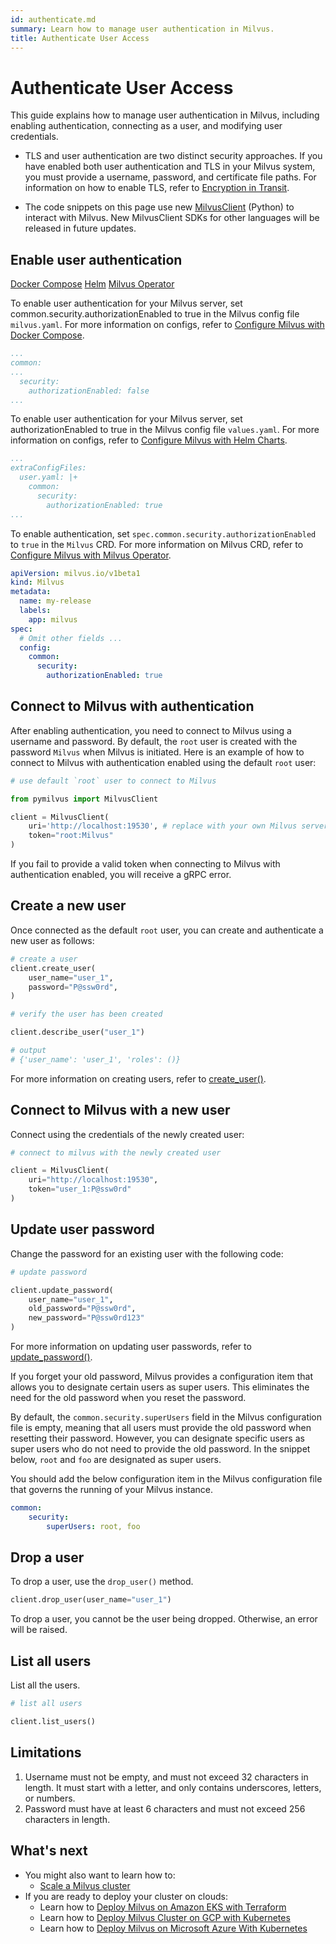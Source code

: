 ```yaml
---
id: authenticate.md
summary: Learn how to manage user authentication in Milvus.
title: Authenticate User Access
---
```


# Authenticate User Access

This guide explains how to manage user authentication in Milvus, including enabling authentication, connecting as a user, and modifying user credentials.

<div class="alert note">

- TLS and user authentication are two distinct security approaches. If you have enabled both user authentication and TLS in your Milvus system, you must provide a username, password, and certificate file paths. For information on how to enable TLS, refer to [Encryption in Transit](tls.md).

- The code snippets on this page use new <a href="https://milvus.io/api-reference/pymilvus/v2.4.x/About.md">MilvusClient</a> (Python) to interact with Milvus. New MilvusClient SDKs for other languages will be released in future updates.

</div>

## Enable user authentication

<div class="filter">
  <a href="#docker">Docker Compose</a>
  <a href="#helm">Helm</a>
  <a href="#operator">Milvus Operator</a>
</div>

<div class="filter-docker">

To enable user authentication for your Milvus server, set common.security.authorizationEnabled to true in the Milvus config file `milvus.yaml`. For more information on configs, refer to [Configure Milvus with Docker Compose](https://milvus.io/docs/configure-docker.md?tab=component).

```yaml
...
common:
...
  security:
    authorizationEnabled: false
...
```

</div>

<div class="filter-helm">

To enable user authentication for your Milvus server, set authorizationEnabled to true in the Milvus config file `values.yaml`. For more information on configs, refer to [Configure Milvus with Helm Charts](https://milvus.io/docs/configure-helm.md?tab=component).

```yaml
...
extraConfigFiles:
  user.yaml: |+
    common:
      security:
        authorizationEnabled: true
...
```

</div>

<div class="filter-operator">

To enable authentication, set `spec.common.security.authorizationEnabled` to `true` in the `Milvus` CRD. For more information on Milvus CRD, refer to [Configure Milvus with Milvus Operator](https://milvus.io/docs/configure_operator.md?tab=component).

```yaml
apiVersion: milvus.io/v1beta1
kind: Milvus
metadata:
  name: my-release
  labels:
    app: milvus
spec:
  # Omit other fields ...
  config:
    common:
      security:
        authorizationEnabled: true
```

</div>

## Connect to Milvus with authentication

After enabling authentication, you need to connect to Milvus using a username and password. By default, the `root` user is created with the password `Milvus` when Milvus is initiated. Here is an example of how to connect to Milvus with authentication enabled using the default `root` user:

```python
# use default `root` user to connect to Milvus

from pymilvus import MilvusClient

client = MilvusClient(
    uri='http://localhost:19530', # replace with your own Milvus server address
    token="root:Milvus"
) 
```

<div class="alert note">
If you fail to provide a valid token when connecting to Milvus with authentication enabled, you will receive a gRPC error.
</div>


## Create a new user

Once connected as the default `root` user, you can create and authenticate a new user as follows:

```python
# create a user
client.create_user(
    user_name="user_1",
    password="P@ssw0rd",
)

# verify the user has been created

client.describe_user("user_1")

# output
# {'user_name': 'user_1', 'roles': ()}
```

For more information on creating users, refer to [create_user()](https://milvus.io/api-reference/pymilvus/v2.4.x/MilvusClient/Authentication/create_user.md).

    
## Connect to Milvus with a new user

Connect using the credentials of the newly created user:

```python
# connect to milvus with the newly created user

client = MilvusClient(
    uri="http://localhost:19530",
    token="user_1:P@ssw0rd"
)
```

## Update user password

Change the password for an existing user with the following code:

```python
# update password

client.update_password(
    user_name="user_1",
    old_password="P@ssw0rd",
    new_password="P@ssw0rd123"
)
```

For more information on updating user passwords, refer to [update_password()](https://milvus.io/api-reference/pymilvus/v2.4.x/MilvusClient/Authentication/update_password.md).

If you forget your old password, Milvus provides a configuration item that allows you to designate certain users as super users. This eliminates the need for the old password when you reset the password.

By default, the `common.security.superUsers` field in the Milvus configuration file is empty, meaning that all users must provide the old password when resetting their password. However, you can designate specific users as super users who do not need to provide the old password. In the snippet below, `root` and `foo` are designated as super users.

You should add the below configuration item in the Milvus configuration file that governs the running of your Milvus instance.

```yaml
common:
    security:
        superUsers: root, foo
```

## Drop a user

To drop a user, use the `drop_user()` method.

```python
client.drop_user(user_name="user_1")
```

<div class="alert note">
To drop a user, you cannot be the user being dropped. Otherwise, an error will be raised.
</div>

## List all users

List all the users.

```python
# list all users

client.list_users()
```

## Limitations

1. Username must not be empty, and must not exceed 32 characters in length. It must start with a letter, and only contains underscores, letters, or numbers.
2. Password must have at least 6 characters and must not exceed 256 characters in length.

## What's next
- You might also want to learn how to:
  - [Scale a Milvus cluster](scaleout.md)
- If you are ready to deploy your cluster on clouds:
  - Learn how to [Deploy Milvus on Amazon EKS with Terraform](eks.md)
  - Learn how to [Deploy Milvus Cluster on GCP with Kubernetes](gcp.md)
  - Learn how to [Deploy Milvus on Microsoft Azure With Kubernetes](azure.md)
